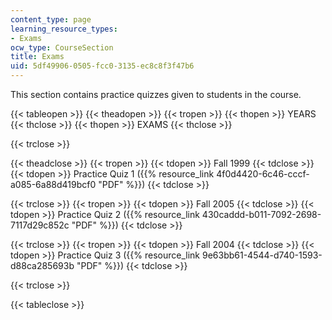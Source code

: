 ```yaml
---
content_type: page
learning_resource_types:
- Exams
ocw_type: CourseSection
title: Exams
uid: 5df49906-0505-fcc0-3135-ec8c8f3f47b6
---
```


This section contains practice quizzes given to students in the course.

{{< tableopen >}}
{{< theadopen >}}
{{< tropen >}}
{{< thopen >}}
YEARS
{{< thclose >}}
{{< thopen >}}
EXAMS
{{< thclose >}}

{{< trclose >}}

{{< theadclose >}}
{{< tropen >}}
{{< tdopen >}}
Fall 1999
{{< tdclose >}}
{{< tdopen >}}
Practice Quiz 1 ({{% resource_link 4f0d4420-6c46-cccf-a085-6a88d419bcf0 "PDF" %}})
{{< tdclose >}}

{{< trclose >}}
{{< tropen >}}
{{< tdopen >}}
Fall 2005
{{< tdclose >}}
{{< tdopen >}}
Practice Quiz 2 ({{% resource_link 430caddd-b011-7092-2698-7117d29c852c "PDF" %}})
{{< tdclose >}}

{{< trclose >}}
{{< tropen >}}
{{< tdopen >}}
Fall 2004
{{< tdclose >}}
{{< tdopen >}}
Practice Quiz 3 ({{% resource_link 9e63bb61-4544-d740-1593-d88ca285693b "PDF" %}})
{{< tdclose >}}

{{< trclose >}}

{{< tableclose >}}